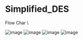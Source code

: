 # Simplified_DES

Flow Char \


![image](https://github.com/AhmedAlfahal/Simplified_DES/assets/127123864/21f1831e-8699-45d8-bca2-824fd078e967)
![image](https://github.com/AhmedAlfahal/Simplified_DES/assets/127123864/af718fef-fb6f-4a6e-afc1-d361f7d4a16a)
![image](https://github.com/AhmedAlfahal/Simplified_DES/assets/127123864/02f81e4f-d509-4a48-aed0-b2fab1b30315)
![image](https://github.com/AhmedAlfahal/Simplified_DES/assets/127123864/5a160b02-e6f1-47be-b285-950c7b6f6d28)



